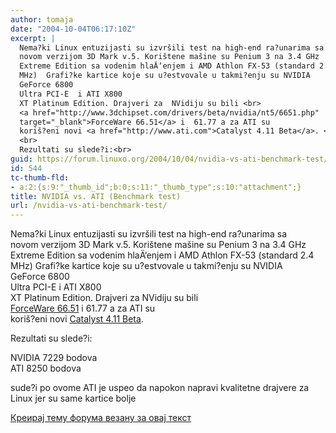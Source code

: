 ```yaml
---
author: tomaja
date: "2004-10-04T06:17:10Z"
excerpt: |
  Nema?ki Linux entuzijasti su izvršili test na high-end ra?unarima sa
  novom verzijom 3D Mark v.5. Korištene mašine su Penium 3 na 3.4 GHz
  Extreme Edition sa vodenim hlaÄ‘enjem i AMD Athlon FX-53 (standard 2.4
  MHz)  Grafi?ke kartice koje su u?estvovale u takmi?enju su NVIDIA
  GeForce 6800
  Ultra PCI-E  i ATI X800
  XT Platinum Edition. Drajveri za  NVidiju su bili <br>
  <a href="http://www.3dchipset.com/drivers/beta/nvidia/nt5/6651.php"
  target="_blank">ForceWare 66.51</a> i  61.77 a za ATI su
  koriš?eni novi <a href="http://www.ati.com">Catalyst 4.11 Beta</a>. <br>
  <br>
  Rezultati su slede?i:<br>
guid: https://forum.linuxo.org/2004/10/04/nvidia-vs-ati-benchmark-test/
id: 544
tc-thumb-fld:
- a:2:{s:9:"_thumb_id";b:0;s:11:"_thumb_type";s:10:"attachment";}
title: NVIDIA vs. ATI (Benchmark test)
url: /nvidia-vs-ati-benchmark-test/
---
```

Nema?ki Linux entuzijasti su izvršili test na high-end ra?unarima sa  
novom verzijom 3D Mark v.5. Korištene mašine su Penium 3 na 3.4 GHz  
Extreme Edition sa vodenim hlaÄ‘enjem i AMD Athlon FX-53 (standard 2.4  
MHz) Grafi?ke kartice koje su u?estvovale u takmi?enju su NVIDIA  
GeForce 6800  
Ultra PCI-E i ATI X800  
XT Platinum Edition. Drajveri za NVidiju su bili  
<a href="http://www.3dchipset.com/drivers/beta/nvidia/nt5/6651.php"
target="_blank">ForceWare 66.51</a> i 61.77 a za ATI su  
koriš?eni novi [Catalyst 4.11 Beta](http://www.ati.com). 

Rezultati su slede?i:  
<!--break-->

  
NVIDIA 7229 bodova  
ATI 8250 bodova

sude?i po ovome ATI je uspeo da napokon napravi kvalitetne drajvere za  
Linux jer su same kartice bolje 

[Креирај тему форума везану за овај текст](https://linuxo.org/nova-tema-na-forumu/?se_pid=544)